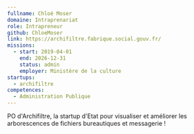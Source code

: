 ```yaml
---
fullname: Chloé Moser
domaine: Intraprenariat
role: Intrapreneur
github: ChloeMoser
link: https://archifiltre.fabrique.social.gouv.fr/
missions:
  - start: 2019-04-01
    end: 2026-12-31
    status: admin
    employer: Ministère de la culture
startups:
  - archifiltre
competences:
  - Administration Publique
---
```

PO d'Archifiltre, la startup d'Etat pour visualiser et améliorer les arborescences de fichiers bureautiques et messagerie !
